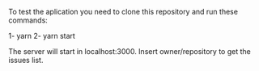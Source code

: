 To test the aplication you need to clone this repository and run these commands:

  1- yarn
  2- yarn start
 
The server will start in localhost:3000.
Insert owner/repository to get the issues list.
